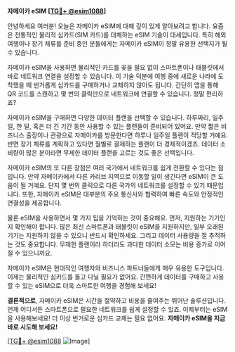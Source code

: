 **자메이카 eSIM [[TG💪+ @esim1088](https://t.me/s/esim1088)]**

안녕하세요 여러분! 오늘은 자메이카 eSIM에 대해 깊이 있게 알아보려고 합니다. 요즘은 전통적인 물리적 심카드(SIM 카드)를 대체하는 eSIM 기술이 대세입니다. 특히 해외 여행이나 장기 체류를 준비 중인 분들에게는 자메이카 eSIM이 정말 유용한 선택지가 될 수 있습니다.

자메이카 eSIM을 사용하면 물리적인 카드를 꽂을 필요 없이 스마트폰이나 태블릿에서 바로 네트워크 연결을 설정할 수 있습니다. 이 기술 덕분에 여행 중에 새로운 나라에 도착했을 때 번거롭게 심카드를 구매하거나 교체하지 않아도 됩니다. 간단히 앱을 통해 QR 코드를 스캔하고 몇 번의 클릭만으로 네트워크에 연결할 수 있습니다. 정말 편리하죠?

자메이카 eSIM을 구매하면 다양한 데이터 플랜을 선택할 수 있습니다. 하루짜리, 일주일, 한 달, 혹은 더 긴 기간 동안 사용할 수 있는 플랜들이 준비되어 있어요. 만약 짧은 비즈니스 출장이나 관광으로 자메이카를 방문한다면 하루나 일주일 플랜이 적당할 거예요. 반면 장기 체류를 계획하고 있다면 월별로 결제하는 플랜이 더 경제적이겠죠. 데이터 소비량이 많은 분이라면 무제한 데이터 플랜을 고르는 것도 좋은 선택입니다.

자메이카 eSIM의 또 다른 장점은 여러 국가에서 네트워크를 쉽게 전환할 수 있다는 점입니다. 만약 자메이카에서 다른 카리브 지역으로 이동할 일이 생긴다면 eSIM이 큰 도움이 될 거예요. 단지 몇 번의 클릭으로 다른 국가의 네트워크를 설정할 수 있기 때문입니다. 또한, 자메이카 eSIM은 대부분의 주요 통신사와 협력하여 빠른 속도와 안정적인 연결성을 제공합니다.

물론 eSIM을 사용하면서 몇 가지 팁을 기억하는 것이 중요해요. 먼저, 지원하는 기기인지 확인해야 합니다. 많은 최신 스마트폰과 태블릿이 eSIM을 지원하지만, 일부 오래된 기기는 지원하지 않을 수 있으니 반드시 확인하세요. 그리고 데이터 사용량을 잘 추적하는 것도 중요합니다. 무제한 플랜이라 하더라도 과다한 데이터 소모는 비용 증가로 이어질 수 있으니까요.

자메이카 eSIM은 현대적인 여행자와 비즈니스 파트너들에게 매우 유용한 도구입니다. 이제는 물리적인 심카드를 들고 다닐 필요가 없어요. 간편하게 데이터를 구매하고 사용할 수 있는 eSIM으로 더욱 스마트한 여행을 경험해 보세요!

**결론적으로**, 자메이카 eSIM은 시간을 절약하고 비용을 줄여주는 뛰어난 솔루션입니다. 언제 어디서든 스마트폰으로 필요한 네트워크를 쉽게 설정할 수 있죠. 이제부터는 eSIM을 사용해보세요! 더 이상 번거로운 심카드 교체는 필요 없어요. **자메이카 eSIM을 지금 바로 시도해 보세요!**

[[TG💪+ @esim1088](https://t.me/s/esim1088) ![Image](https://i.postimg.cc/Y0z9fWf4/image.png)]
